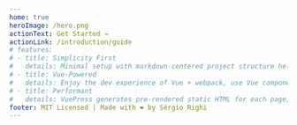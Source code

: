```yaml
---
home: true
heroImage: /hero.png
actionText: Get Started →
actionLink: /introduction/guide
# features:
# - title: Simplicity First
#   details: Minimal setup with markdown-centered project structure helps you focus on writing.
# - title: Vue-Powered
#   details: Enjoy the dev experience of Vue + webpack, use Vue components in markdown, and develop custom themes with Vue.
# - title: Performant
#   details: VuePress generates pre-rendered static HTML for each page, and runs as an SPA once a page is loaded.
footer: MIT Licensed | Made with ❤️ by Sérgio Righi
---
```

